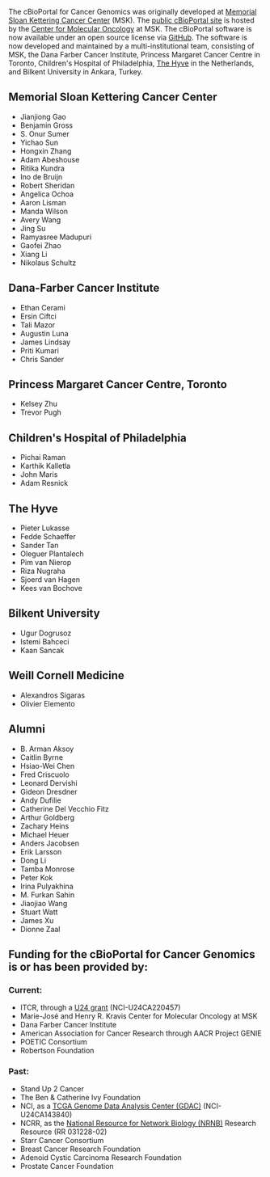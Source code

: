 The cBioPortal for Cancer Genomics was originally developed at [Memorial Sloan Kettering Cancer Center](http://www.mskcc.org/) (MSK). The [public cBioPortal site](http://cbioportal.org) is hosted by the [Center for Molecular Oncology](http://www.mskcc.org/research/molecular-oncology) at MSK. The cBioPortal software is now available under an open source license via [GitHub](https://github.com/cBioPortal/cbioportal/). The software is now developed and maintained by a multi-institutional team, consisting of MSK, the Dana Farber Cancer Institute, Princess Margaret Cancer Centre in Toronto, Children's Hospital of Philadelphia, [The Hyve](http://thehyve.nl) in the Netherlands, and Bilkent University in Ankara, Turkey.

## Memorial Sloan Kettering Cancer Center

-   Jianjiong Gao
-   Benjamin Gross
-   S. Onur Sumer
-   Yichao Sun
-   Hongxin Zhang
-   Adam Abeshouse
-   Ritika Kundra
-   Ino de Bruijn
-   Robert Sheridan
-   Angelica Ochoa
-   Aaron Lisman
-   Manda Wilson
-   Avery Wang
-   Jing Su
-   Ramyasree Madupuri
-   Gaofei Zhao
-   Xiang Li
-   Nikolaus Schultz

## Dana-Farber Cancer Institute

-   Ethan Cerami
-   Ersin Ciftci
-   Tali Mazor
-   Augustin Luna
-   James Lindsay
-   Priti Kumari
-   Chris Sander

## Princess Margaret Cancer Centre, Toronto

-   Kelsey Zhu
-   Trevor Pugh

## Children's Hospital of Philadelphia

-   Pichai Raman
-   Karthik Kalletla
-   John Maris
-   Adam Resnick

## The Hyve

-   Pieter Lukasse
-   Fedde Schaeffer
-   Sander Tan
-   Oleguer Plantalech
-   Pim van Nierop
-   Riza Nugraha
-   Sjoerd van Hagen
-   Kees van Bochove

## Bilkent University

-   Ugur Dogrusoz
-   Istemi Bahceci
-   Kaan Sancak

## Weill Cornell Medicine

-   Alexandros Sigaras
-   Olivier Elemento

## Alumni

-   B. Arman Aksoy
-   Caitlin Byrne
-   Hsiao-Wei Chen
-   Fred Criscuolo
-   Leonard Dervishi
-   Gideon Dresdner
-   Andy Dufilie
-   Catherine Del Vecchio Fitz
-   Arthur Goldberg
-   Zachary Heins
-   Michael Heuer
-   Anders Jacobsen
-   Erik Larsson
-   Dong Li
-   Tamba Monrose
-   Peter Kok
-   Irina Pulyakhina
-   M. Furkan Sahin
-   Jiaojiao Wang
-   Stuart Watt
-   James Xu
-   Dionne Zaal

## Funding for the cBioPortal for Cancer Genomics is or has been provided by:

### Current:

-   ITCR, through a [U24 grant](https://itcr.nci.nih.gov/funded-project/cbioportal-cancer-genomics) (NCI-U24CA220457)
-   Marie-José and Henry R. Kravis Center for Molecular Oncology at MSK
-   Dana Farber Cancer Institute
-   American Association for Cancer Research through AACR Project GENIE
-   POETIC Consortium
-   Robertson Foundation

### Past:

-   Stand Up 2 Cancer
-   The Ben & Catherine Ivy Foundation
-   NCI, as a [TCGA Genome Data Analysis Center (GDAC)](http://tcga.cancer.gov/wwd/program/research_network/gdac.asp) (NCI-U24CA143840)
-   NCRR, as the [National Resource for Network Biology (NRNB)](http://nrnb.org/) Research Resource (RR 031228-02)
-   Starr Cancer Consortium
-   Breast Cancer Research Foundation
-   Adenoid Cystic Carcinoma Research Foundation
-   Prostate Cancer Foundation
